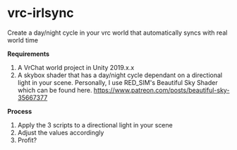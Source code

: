 # vrc-irlsync
Create a day/night cycle in your vrc world that automatically syncs with real world time

**Requirements**
1. A VrChat world project in Unity 2019.x.x
2. A skybox shader that has a day/night cycle dependant on a directional light in your scene. Personally, I use RED_SIM's Beautiful Sky Shader which can be found here. https://www.patreon.com/posts/beautiful-sky-35667377

**Process**
1. Apply the 3 scripts to a directional light in your scene
2. Adjust the values accordingly
3. Profit?
